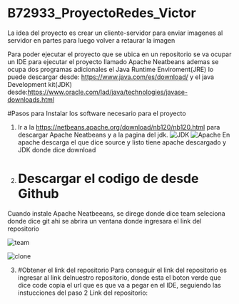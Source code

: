 # B72933_ProyectoRedes_Victor

La idea del proyecto es crear un cliente-servidor para enviar
imagenes al servidor en partes para luego volver a retaurar la imagen

Para poder ejecutar el proyecto que se ubica en un repositorio se 
va ocupar un IDE para ejecutar el proyecto llamado Apache Neatbeans
ademas se ocupa dos programas adicionales el Java Runtime Enviroment(JRE) 
lo puede descargar desde: https://www.java.com/es/download/ y el java
Development kit(JDK) desde:https://www.oracle.com/lad/java/technologies/javase-downloads.html

#Pasos para Instalar los software necesario para el proyecto
1. Ir a la https://netbeans.apache.org/download/nb120/nb120.html para descargar Apache Neatbeans
  y a la pagina del jdk.
  ![JDK](https://user-images.githubusercontent.com/37676866/120134042-8a9b1900-c18a-11eb-8a17-d3bb30dcadfa.png)
  ![Apache](https://user-images.githubusercontent.com/37676866/120134054-8f5fcd00-c18a-11eb-924f-f1818643fa9b.png)
  En apache descarga el que dice source y listo tiene apache descargado y JDK donde dice download
  
2. # Descargar el codigo de desde Github
  Cuando instale Apache Neatbeeans, se direge donde dice team seleciona donde dice git 
  ahi se abrira un ventana donde ingresara el link del repositorio
  
  
  ![team](https://user-images.githubusercontent.com/37676866/120134662-ddc19b80-c18b-11eb-992c-33365b8b9c91.png)
  
![clone](https://user-images.githubusercontent.com/37676866/120134673-e1edb900-c18b-11eb-8ba3-7a999a6cdebd.png)


3. #Obtener el link del repositorio
  Para conseguir el link del repositorio es ingresar al link delnuestro repositorio, donde esta el boton verde que dice code
  copia el url que es que va a pegar en el IDE, seguiendo las instucciones del paso 2
  Link del repositorio: 
  
  
  

